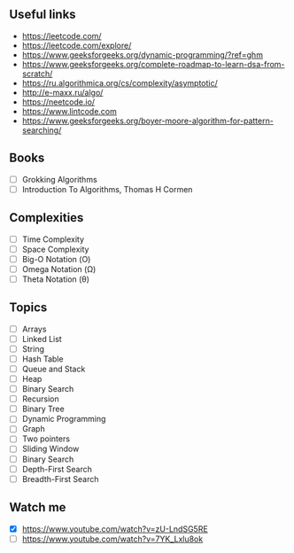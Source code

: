 ## Useful links

- https://leetcode.com/
- https://leetcode.com/explore/
- https://www.geeksforgeeks.org/dynamic-programming/?ref=ghm
- https://www.geeksforgeeks.org/complete-roadmap-to-learn-dsa-from-scratch/
- https://ru.algorithmica.org/cs/complexity/asymptotic/
- http://e-maxx.ru/algo/
- https://neetcode.io/
- https://www.lintcode.com
- https://www.geeksforgeeks.org/boyer-moore-algorithm-for-pattern-searching/

## Books

- [ ] Grokking Algorithms
- [ ] Introduction To Algorithms, Thomas H Cormen

## Complexities

- [ ] Time Complexity
- [ ] Space Complexity
- [ ] Big-O Notation (Ο)
- [ ] Omega Notation (Ω)
- [ ] Theta Notation (θ)

## Topics

- [ ] Arrays
- [ ] Linked List
- [ ] String
- [ ] Hash Table
- [ ] Queue and Stack
- [ ] Heap
- [ ] Binary Search
- [ ] Recursion
- [ ] Binary Tree
- [ ] Dynamic Programming
- [ ] Graph
- [ ] Two pointers
- [ ] Sliding Window
- [ ] Binary Search
- [ ] Depth-First Search
- [ ] Breadth-First Search

## Watch me

- [x] https://www.youtube.com/watch?v=zU-LndSG5RE
- [ ] https://www.youtube.com/watch?v=7YK_Lxlu8ok
